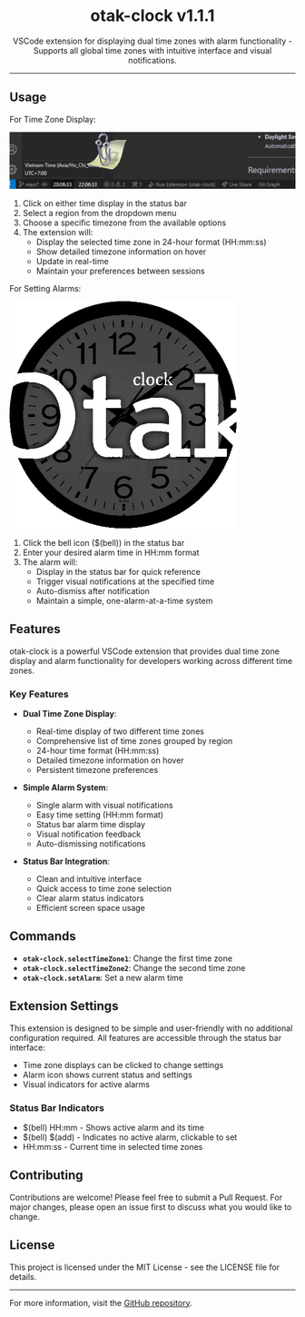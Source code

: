 <p align="center">
  <h1 align="center">otak-clock v1.1.1</h1>
  <p align="center">
    VSCode extension for displaying dual time zones with alarm functionality - Supports all global time zones with intuitive interface and visual notifications.
  </p>
</p>

---

## Usage

For Time Zone Display:

![Time Zone Display](images/otak-clock.png)

1. Click on either time display in the status bar
2. Select a region from the dropdown menu
3. Choose a specific timezone from the available options
4. The extension will:
   - Display the selected time zone in 24-hour format (HH:mm:ss)
   - Show detailed timezone information on hover
   - Update in real-time
   - Maintain your preferences between sessions

For Setting Alarms:

![Extension Icon](images/icon.png)

1. Click the bell icon ($(bell)) in the status bar
2. Enter your desired alarm time in HH:mm format
3. The alarm will:
   - Display in the status bar for quick reference
   - Trigger visual notifications at the specified time
   - Auto-dismiss after notification
   - Maintain a simple, one-alarm-at-a-time system

## Features

otak-clock is a powerful VSCode extension that provides dual time zone display and alarm functionality for developers working across different time zones.

### Key Features

- **Dual Time Zone Display**:
  - Real-time display of two different time zones
  - Comprehensive list of time zones grouped by region
  - 24-hour time format (HH:mm:ss)
  - Detailed timezone information on hover
  - Persistent timezone preferences

- **Simple Alarm System**:
  - Single alarm with visual notifications
  - Easy time setting (HH:mm format)
  - Status bar alarm time display
  - Visual notification feedback
  - Auto-dismissing notifications

- **Status Bar Integration**:
  - Clean and intuitive interface
  - Quick access to time zone selection
  - Clear alarm status indicators
  - Efficient screen space usage

## Commands

- **`otak-clock.selectTimeZone1`**: Change the first time zone
- **`otak-clock.selectTimeZone2`**: Change the second time zone
- **`otak-clock.setAlarm`**: Set a new alarm time

## Extension Settings

This extension is designed to be simple and user-friendly with no additional configuration required. All features are accessible through the status bar interface:

- Time zone displays can be clicked to change settings
- Alarm icon shows current status and settings
- Visual indicators for active alarms

### Status Bar Indicators

- $(bell) HH:mm - Shows active alarm and its time
- $(bell) $(add) - Indicates no active alarm, clickable to set
- HH:mm:ss - Current time in selected time zones

## Contributing

Contributions are welcome! Please feel free to submit a Pull Request. For major changes, please open an issue first to discuss what you would like to change.

## License

This project is licensed under the MIT License - see the LICENSE file for details.

---

For more information, visit the [GitHub repository](https://github.com/tsuyoshi-otake-system-exe-jp/otak-clock).